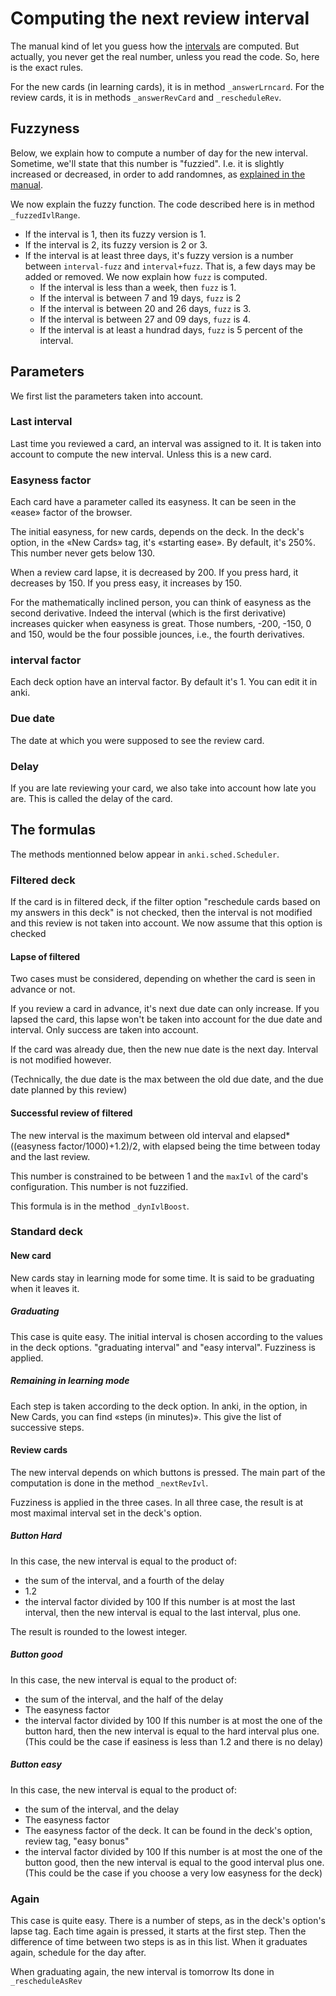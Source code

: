 # Computing the next review interval

The manual kind of let you guess how the
[intervals](https://apps.ankiweb.net/docs/manual.html#reviews) are
computed. But actually, you never get the real number, unless you read
the code. So, here is the exact rules.


For the new cards (in learning
cards), it is in method ```_answerLrncard```. For the review cards, it
is in methods ```_answerRevCard``` and ```_rescheduleRev```.

## Fuzzyness
Below, we explain how to compute a number of day for the new
interval. Sometime, we'll state that this number is "fuzzied". I.e. it
is slightly increased or decreased, in order to add randomnes, as
[explained in the
manual](https://apps.ankiweb.net/docs/manual.html#what-spaced-repetition-algorithm-does-anki-use).

We now explain the fuzzy function. The code described here is in
method ```_fuzzedIvlRange```.

* If the interval is 1, then its fuzzy version is 1.
* If the interval is 2, its fuzzy version is 2 or 3.
* If the interval is at least three days, it's fuzzy version is a
  number between ```interval-fuzz``` and ```interval+fuzz```. That is,
  a few days may be added or removed. We now explain how ```fuzz```
  is computed.
  * If the interval is less than a week, then ```fuzz``` is 1.
  * If the interval is between 7 and 19 days, ```fuzz``` is 2
  * If the interval is between 20 and 26 days, ```fuzz``` is 3.
  * If the interval is between 27 and 09 days, ```fuzz``` is 4.
  * If the interval is at least a hundrad days, ```fuzz``` is 5
    percent of the interval.

## Parameters
We first list the parameters taken into account.

### Last interval
Last time you reviewed a card, an interval was assigned to it. It is
taken into account to compute the new interval. Unless this is a new
card.

### Easyness factor
Each card have a parameter called its easyness. It can be seen in the
«ease» factor of the browser.

The initial easyness, for new cards, depends on the deck. In the
deck's option, in the «New Cards» tag, it's «starting ease». By
default, it's 250%. This number never gets below 130.

When a review card lapse, it is decreased by 200. If you press hard,
it decreases by 150. If you press easy, it increases by 150.

For the mathematically inclined person, you can think of easyness as
the second derivative. Indeed the interval (which is the first
derivative) increases quicker when easyness is great. Those numbers,
-200, -150, 0 and 150, would be the four possible jounces, i.e., the
fourth derivatives.

### interval factor
Each deck option have an interval factor. By default it's 1. You can
edit it in anki.

### Due date
The date at which you were supposed to see the review card.

### Delay
If you are late reviewing your card, we also take into account how
late you are. This is called the delay of the card.

## The formulas
The methods mentionned below appear in ```anki.sched.Scheduler```.

### Filtered deck
If the card is in filtered deck, if the filter option "reschedule
cards based on my answers in this deck" is not checked, then the
interval is not modified and this review is not taken into account. We
now assume that this option is checked

#### Lapse of filtered
Two cases must be considered, depending on whether the card is seen in
advance or not.

If you review a card in advance, it's next due date can only
increase. If you lapsed the card, this lapse won't be taken into
account for the due date and interval. Only
success are taken into account.

If the card was already due, then the new nue date is the next
day. Interval is not modified however.

(Technically, the due date is the max between the old due date, and
the due date planned by this review)

#### Successful review of filtered
The new interval is the maximum between old interval and
elapsed*((easyness factor/1000)+1.2)/2, with elapsed being the time
between today and the last review.

This number is constrained to be between 1 and the ```maxIvl``` of the
card's configuration. This number is not fuzzified.

This formula is in the method ```_dynIvlBoost```.

### Standard deck
#### New card
New cards stay in learning mode for some time. It is said to be
graduating when it leaves it.
##### Graduating
This case is quite easy. The initial interval is chosen according to
the values in the deck options. "graduating interval" and "easy
interval". Fuzziness is applied.
##### Remaining in learning mode
Each step is taken according to the deck option. In anki, in the
option, in New Cards, you can find «steps (in minutes)». This give the
list of successive steps.

#### Review cards
The new interval depends on which buttons is pressed. The main part of
the computation is done in the method ```_nextRevIvl```.

Fuzziness is applied in the three cases. In all three case, the result
is at most maximal interval set in the deck's option.
##### Button Hard
In this case, the new interval is equal to the product of:
* the sum of the interval, and a fourth of the delay
* 1.2
* the interval factor divided by 100 If this number is at most the
last interval, then the new interval is equal to the last interval,
plus one.

The result is rounded to the lowest integer.


##### Button good
In this case, the new interval is equal to the product of:
* the sum of the interval, and the half of the delay
* The easyness factor
* the interval factor divided by 100
If this number is at most the one of the button hard, then the  new
interval is equal to the hard interval plus one. (This could be the
case if easiness is less than 1.2 and there is no delay)

##### Button easy
In this case, the new interval is equal to the product of:
* the sum of the interval, and the delay
* The easyness factor
* The easyness factor of the deck. It can be found in the deck's
  option, review tag, "easy bonus"
* the interval factor divided by 100
If this number is at most the one of the button good, then the  new
interval is equal to the good interval plus one. (This could be the
case if you choose a very low easyness for the deck)


### Again
This case is quite easy. There is a number of steps, as in the deck's
option's lapse tag. Each time again is pressed, it starts at the first
step. Then the difference of time between two steps is as in this
list. When it graduates again, schedule for the day after.

When graduating again, the new interval is tomorrow Its done in
```_rescheduleAsRev```
